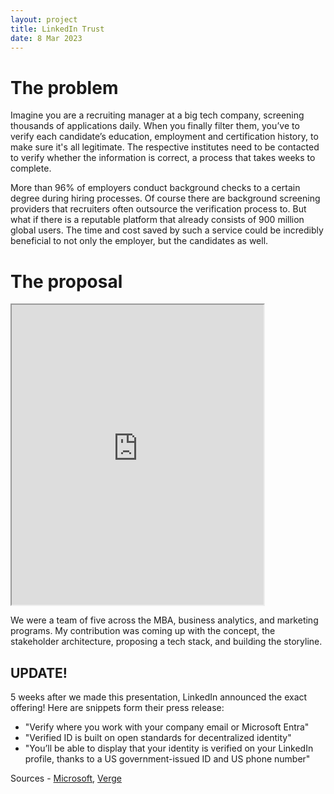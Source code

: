 ```yaml
---
layout: project
title: LinkedIn Trust
date: 8 Mar 2023
---
```


# The problem
Imagine you are a recruiting manager at a big tech company, screening thousands of applications daily. When you finally filter them, you’ve to verify each candidate’s education, employment and certification history, to make sure it's all legitimate. The respective institutes need to be contacted to verify whether the information is correct, a process that takes weeks to complete.

More than 96% of employers conduct background checks to a certain degree during hiring processes. Of course there are background screening providers that recruiters often outsource the verification process to. But what if there is a reputable platform that already consists of 900 million global users. The time and cost saved by such a service could be incredibly beneficial to not only the employer, but the candidates as well.

# The proposal
<iframe src="https://drive.google.com/file/d/1KNtZjMnX-wDA9VR5uFOEjpwMG-XCKwMd/preview" width="80%" height="480" allow="autoplay"></iframe>

We were a team of five across the MBA, business analytics, and marketing programs. My contribution was coming up with the concept, the stakeholder architecture, proposing a tech stack, and building the storyline.  

## UPDATE!
5 weeks after we made this presentation, LinkedIn announced the exact offering! Here are snippets form their press release:
- "Verify where you work with your company email or Microsoft Entra"
- "Verified ID is built on open standards for decentralized identity"
- "You’ll be able to display that your identity is verified on your LinkedIn profile, thanks to a US government-issued ID and US phone number"

Sources - [Microsoft](https://www.microsoft.com/en-us/security/blog/2023/04/12/linkedin-and-microsoft-entra-introduce-a-new-way-to-verify-your-workplace/), [Verge](https://www.theverge.com/2023/4/12/23679998/linkedin-verification-badge-system-clear-microsoft-entra)